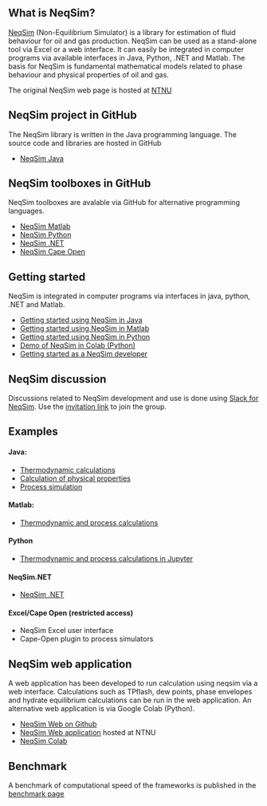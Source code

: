 ## What is NeqSim?
[NeqSim](https://equinor.github.io/neqsimhome/) (Non-Equilibrium Simulator) is a library for estimation of fluid behaviour for oil and gas production. NeqSim can be used as a stand-alone tool via Excel or a web interface. It can easily be integrated in computer programs via available interfaces in Java, Python, .NET and Matlab. The basis for NeqSim is fundamental mathematical models related to phase behaviour and physical properties of oil and gas.

The original NeqSim web page is hosted at [NTNU](http://folk.ntnu.no/solbraa/neqsim/NeqSim.htm)

## NeqSim project in GitHub
The NeqSim library is written in the Java programming language. The source code and libraries are hosted in GitHub

* [NeqSim Java](https://github.com/equinor/neqsim)

## NeqSim toolboxes in GitHub
NeqSim toolboxes are avalable via GitHub for alternative programming languages.

* [NeqSim Matlab](https://github.com/equinor/neqsimmatlab)
* [NeqSim Python](https://github.com/equinor/neqsimpython)
* [NeqSim .NET](https://github.com/equinor/neqsimNET)
* [NeqSim Cape Open](https://github.com/equinor/neqsimcapeopen) 

## Getting started
NeqSim is integrated in computer programs via interfaces in java, python, .NET and Matlab.

* [Getting started using NeqSim in Java](https://github.com/equinor/neqsim/wiki/Getting-started-with-NeqSim-and-Github)
* [Getting started using NeqSim in Matlab](https://github.com/equinor/neqsimmatlab/wiki/Getting-started-with-NeqSim-in-Matlab)
* [Getting started using NeqSim in Python](https://github.com/equinor/neqsimpython/wiki/Getting-started-with-NeqSim-in-Python)
* [Demo of NeqSim in Colab (Python)](https://colab.research.google.com/github/EvenSol/NeqSim-Colab/blob/master/notebooks/examples_of_NeqSim_in_Colab.ipynb#scrollTo=9VqtmS_MpS6M)
* [Getting started as a NeqSim developer](https://github.com/equinor/neqsim/wiki/Getting-started-as-a-NeqSim-developer)

## NeqSim discussion
Discussions related to NeqSim development and use is done using [Slack for NeqSim](https://neqsim.slack.com). 
Use the [invitation link](https://join.slack.com/t/neqsim/shared_invite/enQtODQ1MzE1ODQ5ODYzLTljMThiMDU1YzIyNzBhOWI3ODU2ZGQ0ZjU0ZTRhNjhlODYxYTc4MTU4YWQ5ZTkyYWJiNjY0M2U2NDNiNWFhMWE) to join the group.

## Examples
#### Java:
* [Thermodynamic calculations](https://github.com/equinor/neqsim/tree/master/src/main/java/neqsim/thermo/util/example)
* [Calculation of physical properties](https://github.com/equinor/neqsim/tree/master/src/main/java/neqsim/physicalProperties/util/examples)
* [Process simulation](https://github.com/equinor/neqsim/tree/master/src/main/java/neqsim/processSimulation/util/example)

#### Matlab:
* [Thermodynamic and process calculations](https://github.com/equinor/neqsimmatlab/tree/master/example)

#### Python
* [Thermodynamic and process calculations in Jupyter](https://github.com/equinor/neqsimpython/tree/master/jupyter)

#### NeqSim.NET
* [NeqSim .NET](https://github.com/equinor/neqsimNET/tree/master/examples)

#### Excel/Cape Open (restricted access)
* NeqSim Excel user interface
* Cape-Open plugin to process simulators

## NeqSim web application
A  web application has been developed to run calculation using neqsim via a web interface. Calculations such as TPflash, dew points, phase envelopes and hydrate equilibrium calculations can be run in the web application. An alternative web application is via Google Colab (Python).
* [NeqSim Web on Github](https://github.com/equinor/neqsimweb)
* [NeqSim Web application](http://129.241.62.72:8080/NeqSimServer3/faces/Login.jsp) hosted at NTNU
* [NeqSim Colab](https://github.com/EvenSol/NeqSim-Colab)

## Benchmark
A benchmark of computational speed of the frameworks is published in the [benchmark page](/benchmark.html)
